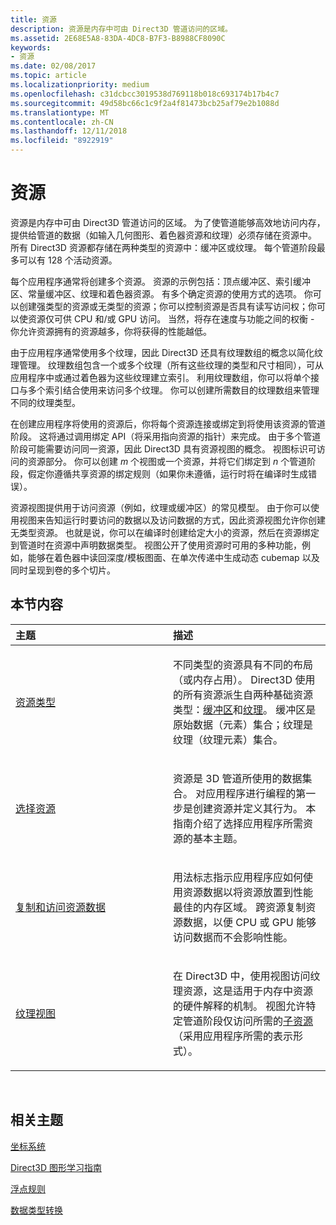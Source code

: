 ```yaml
---
title: 资源
description: 资源是内存中可由 Direct3D 管道访问的区域。
ms.assetid: 2E68E5A8-83DA-4DC8-B7F3-B8988CF8090C
keywords:
- 资源
ms.date: 02/08/2017
ms.topic: article
ms.localizationpriority: medium
ms.openlocfilehash: c31dcbcc3019538d769118b018c693174b17b4c7
ms.sourcegitcommit: 49d58bc66c1c9f2a4f81473bcb25af79e2b1088d
ms.translationtype: MT
ms.contentlocale: zh-CN
ms.lasthandoff: 12/11/2018
ms.locfileid: "8922919"
---
```

# <a name="resources"></a>资源


资源是内存中可由 Direct3D 管道访问的区域。 为了使管道能够高效地访问内存，提供给管道的数据（如输入几何图形、着色器资源和纹理）必须存储在资源中。 所有 Direct3D 资源都存储在两种类型的资源中：缓冲区或纹理。 每个管道阶段最多可以有 128 个活动资源。

每个应用程序通常将创建多个资源。 资源的示例包括：顶点缓冲区、索引缓冲区、常量缓冲区、纹理和着色器资源。 有多个确定资源的使用方式的选项。 你可以创建强类型的资源或无类型的资源；你可以控制资源是否具有读写访问权；你可以使资源仅可供 CPU 和/或 GPU 访问。 当然，将存在速度与功能之间的权衡 - 你允许资源拥有的资源越多，你将获得的性能越低。

由于应用程序通常使用多个纹理，因此 Direct3D 还具有纹理数组的概念以简化纹理管理。 纹理数组包含一个或多个纹理（所有这些纹理的类型和尺寸相同），可从应用程序中或通过着色器为这些纹理建立索引。 利用纹理数组，你可以将单个接口与多个索引结合使用来访问多个纹理。 你可以创建所需数目的纹理数组来管理不同的纹理类型。

在创建应用程序将使用的资源后，你将每个资源连接或绑定到将使用该资源的管道阶段。 这将通过调用绑定 API（将采用指向资源的指针）来完成。 由于多个管道阶段可能需要访问同一资源，因此 Direct3D 具有资源视图的概念。 视图标识可访问的资源部分。 你可以创建 *m* 个视图或一个资源，并将它们绑定到 *n* 个管道阶段，假定你遵循共享资源的绑定规则（如果你未遵循，运行时将在编译时生成错误）。

资源视图提供用于访问资源（例如，纹理或缓冲区）的常见模型。 由于你可以使用视图来告知运行时要访问的数据以及访问数据的方式，因此资源视图允许你创建无类型资源。 也就是说，你可以在编译时创建给定大小的资源，然后在资源绑定到管道时在资源中声明数据类型。 视图公开了使用资源时可用的多种功能，例如，能够在着色器中读回深度/模板图面、在单次传递中生成动态 cubemap 以及同时呈现到卷的多个切片。

## <a name="span-idin-this-sectionspanin-this-section"></a><span id="in-this-section"></span>本节内容


<table>
<colgroup>
<col width="50%" />
<col width="50%" />
</colgroup>
<thead>
<tr class="header">
<th align="left">主题</th>
<th align="left">描述</th>
</tr>
</thead>
<tbody>
<tr class="odd">
<td align="left"><p><a href="resource-types.md">资源类型</a></p></td>
<td align="left"><p>不同类型的资源具有不同的布局（或内存占用）。 Direct3D 使用的所有资源派生自两种基础资源类型：<a href="resource-types.md#buffer-resources">缓冲区</a>和<a href="resource-types.md#texture-resources">纹理</a>。 缓冲区是原始数据（元素）集合；纹理是纹理（纹理元素）集合。</p></td>
</tr>
<tr class="even">
<td align="left"><p><a href="choosing-a-resource.md">选择资源</a></p></td>
<td align="left"><p>资源是 3D 管道所使用的数据集合。 对应用程序进行编程的第一步是创建资源并定义其行为。 本指南介绍了选择应用程序所需资源的基本主题。</p></td>
</tr>
<tr class="odd">
<td align="left"><p><a href="copying-and-accessing-resource-data.md">复制和访问资源数据</a></p></td>
<td align="left"><p>用法标志指示应用程序应如何使用资源数据以将资源放置到性能最佳的内存区域。 跨资源复制资源数据，以便 CPU 或 GPU 能够访问数据而不会影响性能。</p></td>
</tr>
<tr class="even">
<td align="left"><p><a href="texture-views.md">纹理视图</a></p></td>
<td align="left"><p>在 Direct3D 中，使用视图访问纹理资源，这是适用于内存中资源的硬件解释的机制。 视图允许特定管道阶段仅访问所需的<a href="resource-types.md">子资源</a>（采用应用程序所需的表示形式）。</p></td>
</tr>
</tbody>
</table>

 

## <a name="span-idrelated-topicsspanrelated-topics"></a><span id="related-topics"></span>相关主题


[坐标系统](coordinate-systems.md)

[Direct3D 图形学习指南](index.md)

[浮点规则](floating-point-rules.md)

[数据类型转换](data-type-conversion.md)
